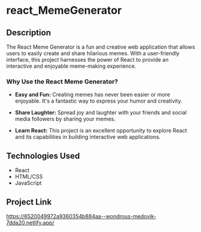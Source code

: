 # react_MemeGenerator

## Description

The React Meme Generator is a fun and creative web application that allows users to easily create and share hilarious memes. With a user-friendly interface, this project harnesses the power of React to provide an interactive and enjoyable meme-making experience.



### Why Use the React Meme Generator?

- **Easy and Fun:** Creating memes has never been easier or more enjoyable. It's a fantastic way to express your humor and creativity.

- **Share Laughter:** Spread joy and laughter with your friends and social media followers by sharing your memes.

- **Learn React:** This project is an excellent opportunity to explore React and its capabilities in building interactive web applications.

## Technologies Used

- React
- HTML/CSS
- JavaScript


## Project Link
https://6520049972a9360354b884aa--wondrous-medovik-7dda20.netlify.app/

